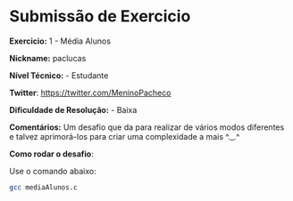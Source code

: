 # Submissão de Exercicio

**Exercicio:** 1 - Média Alunos

**Nickname:** paclucas

**Nível Técnico:** - Estudante

**Twitter**: https://twitter.com/MeninoPacheco

**Dificuldade de Resolução:** - Baixa

**Comentários:** Um desafio que da para realizar de vários modos diferentes e talvez aprimorá-los para criar uma complexidade a mais ^._.^

**Como rodar o desafio**: 

Use o comando abaixo: 
```bash
gcc mediaAlunos.c
```